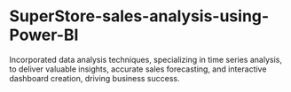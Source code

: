# SuperStore-sales-analysis-using-Power-BI
Incorporated data analysis techniques, specializing in time series analysis, to deliver valuable insights, accurate sales forecasting, and interactive dashboard creation, driving business success.

